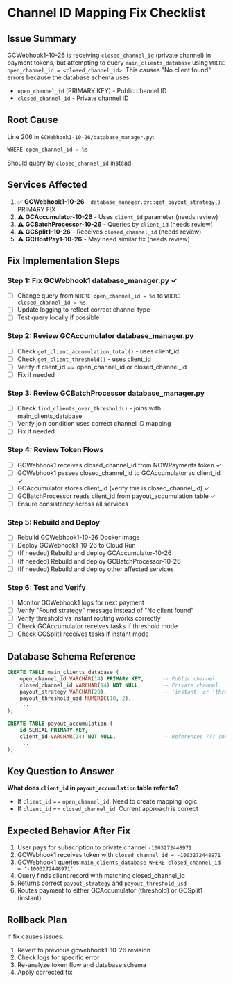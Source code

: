 # Channel ID Mapping Fix Checklist

## Issue Summary
GCWebhook1-10-26 is receiving `closed_channel_id` (private channel) in payment tokens, but attempting to query `main_clients_database` using `WHERE open_channel_id = <closed_channel_id>`. This causes "No client found" errors because the database schema uses:
- `open_channel_id` (PRIMARY KEY) - Public channel ID
- `closed_channel_id` - Private channel ID

## Root Cause
Line 206 in `GCWebhook1-10-26/database_manager.py`:
```python
WHERE open_channel_id = %s
```
Should query by `closed_channel_id` instead.

## Services Affected
1. ✅ **GCWebhook1-10-26** - `database_manager.py::get_payout_strategy()` - PRIMARY FIX
2. ⚠️  **GCAccumulator-10-26** - Uses `client_id` parameter (needs review)
3. ⚠️  **GCBatchProcessor-10-26** - Queries by `client_id` (needs review)
4. ⚠️  **GCSplit1-10-26** - Receives `closed_channel_id` (needs review)
5. ⚠️  **GCHostPay1-10-26** - May need similar fix (needs review)

## Fix Implementation Steps

### Step 1: Fix GCWebhook1 database_manager.py ✓
- [ ] Change query from `WHERE open_channel_id = %s` to `WHERE closed_channel_id = %s`
- [ ] Update logging to reflect correct channel type
- [ ] Test query locally if possible

### Step 2: Review GCAccumulator database_manager.py
- [ ] Check `get_client_accumulation_total()` - uses client_id
- [ ] Check `get_client_threshold()` - uses client_id
- [ ] Verify if client_id == open_channel_id or closed_channel_id
- [ ] Fix if needed

### Step 3: Review GCBatchProcessor database_manager.py
- [ ] Check `find_clients_over_threshold()` - joins with main_clients_database
- [ ] Verify join condition uses correct channel ID mapping
- [ ] Fix if needed

### Step 4: Review Token Flows
- [ ] GCWebhook1 receives closed_channel_id from NOWPayments token ✓
- [ ] GCWebhook1 passes closed_channel_id to GCAccumulator as client_id ✓
- [ ] GCAccumulator stores client_id (verify this is closed_channel_id) ✓
- [ ] GCBatchProcessor reads client_id from payout_accumulation table ✓
- [ ] Ensure consistency across all services

### Step 5: Rebuild and Deploy
- [ ] Rebuild GCWebhook1-10-26 Docker image
- [ ] Deploy GCWebhook1-10-26 to Cloud Run
- [ ] (If needed) Rebuild and deploy GCAccumulator-10-26
- [ ] (If needed) Rebuild and deploy GCBatchProcessor-10-26
- [ ] (If needed) Rebuild and deploy other affected services

### Step 6: Test and Verify
- [ ] Monitor GCWebhook1 logs for next payment
- [ ] Verify "Found strategy" message instead of "No client found"
- [ ] Verify threshold vs instant routing works correctly
- [ ] Check GCAccumulator receives tasks if threshold mode
- [ ] Check GCSplit1 receives tasks if instant mode

## Database Schema Reference
```sql
CREATE TABLE main_clients_database (
    open_channel_id VARCHAR(14) PRIMARY KEY,      -- Public channel
    closed_channel_id VARCHAR(14) NOT NULL,       -- Private channel
    payout_strategy VARCHAR(20),                  -- 'instant' or 'threshold'
    payout_threshold_usd NUMERIC(10, 2),
    ...
);

CREATE TABLE payout_accumulation (
    id SERIAL PRIMARY KEY,
    client_id VARCHAR(14) NOT NULL,               -- References ??? (needs verification)
    ...
);
```

## Key Question to Answer
**What does `client_id` in `payout_accumulation` table refer to?**
- If `client_id` == `open_channel_id`: Need to create mapping logic
- If `client_id` == `closed_channel_id`: Current approach is correct

## Expected Behavior After Fix
1. User pays for subscription to private channel `-1003272448971`
2. GCWebhook1 receives token with `closed_channel_id = -1003272448971`
3. GCWebhook1 queries `main_clients_database WHERE closed_channel_id = '-1003272448971'`
4. Query finds client record with matching closed_channel_id
5. Returns correct `payout_strategy` and `payout_threshold_usd`
6. Routes payment to either GCAccumulator (threshold) or GCSplit1 (instant)

## Rollback Plan
If fix causes issues:
1. Revert to previous gcwebhook1-10-26 revision
2. Check logs for specific error
3. Re-analyze token flow and database schema
4. Apply corrected fix
